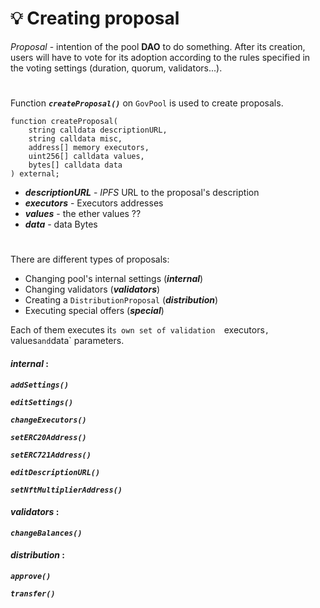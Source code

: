 # 💡 Creating proposal

*Proposal* - intention of the pool **DAO** to do something. After its creation, users will have to vote for its adoption according to the rules specified in the voting settings (duration, quorum, validators...).

#
Function ***`createProposal()`*** on `GovPool` is used to create proposals.
```solidity
function createProposal(
    string calldata descriptionURL,
    string calldata misc,
    address[] memory executors,
    uint256[] calldata values,
    bytes[] calldata data
) external;
```
- ***descriptionURL*** - *IPFS* URL to the proposal's description
- ***executors*** - Executors addresses
- ***values*** - the ether values ??
- ***data*** - data Bytes

#

There are different types of proposals:
- Changing pool's internal settings (***internal***)
- Changing validators (***validators***)
- Creating a `DistributionProposal` (***distribution***)
- Executing special offers (***special***)

Each of them executes it`s own set of validation  `executors`, `values` and `data` parameters.

#### ***internal*** :

***`addSettings()`***

***`editSettings()`***

 ***`changeExecutors()`***
 
 ***`setERC20Address()`***
 
 ***`setERC721Address()`***
 
 ***`editDescriptionURL()`***
 
 ***`setNftMultiplierAddress()`***

 #### ***validators*** :

 ***`changeBalances()`***

 #### ***distribution*** :

 ***`approve()`***
 
 ***`transfer()`***

#### 

